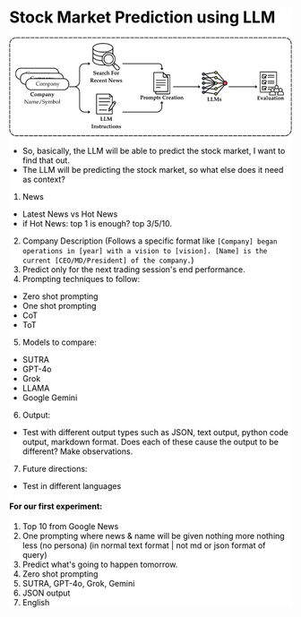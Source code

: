 <div style="background-color: white; color: black;">

# Stock Market Prediction using LLM
![image](./fig/workflow.png)
- So, basically, the LLM will be able to predict the stock market, I want to find that out. 
- The LLM will be predicting the stock market, so what else does it need as context? 
1. News 
- Latest News vs Hot News
- if Hot News: top 1 is enough? top 3/5/10.
2. Company Description (Follows a specific format like `[Company] began operations in [year] with a vision to [vision]. [Name] is the current [CEO/MD/President] of the company.`)
3. Predict only for the next trading session's end performance.
4. Prompting techniques to follow:
- Zero shot prompting
- One shot prompting
- CoT
- ToT
5. Models to compare:
- SUTRA
- GPT-4o
- Grok
- LLAMA
- Google Gemini
6. Output:
- Test with different output types such as JSON, text output, python code output, markdown format. Does each of these cause the output to be different? Make observations.
7. Future directions: 
- Test in different languages


#### For our first experiment:
1. Top 10 from Google News
2. One prompting where news & name will be given nothing more nothing less (no persona) (in normal text format | not md or json format of query)
3. Predict what's going to happen tomorrow.
4. Zero shot prompting
5. SUTRA, GPT-4o, Grok, Gemini
6. JSON output
7. English

</div>